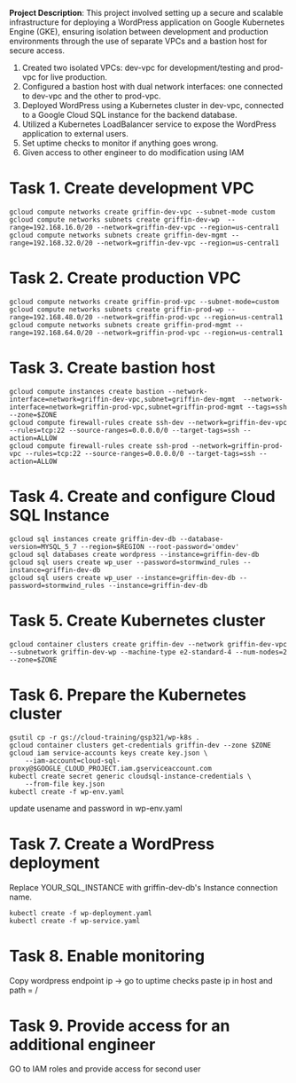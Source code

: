 **Project Description**: This project involved setting up a secure and scalable infrastructure for deploying a WordPress application on Google Kubernetes Engine (GKE), ensuring isolation between development and production environments through the use of separate VPCs and a bastion host for secure access.

1. Created two isolated VPCs: dev-vpc for development/testing and prod-vpc for live production.
2. Configured a bastion host with dual network interfaces: one connected to dev-vpc and the other to prod-vpc.
3. Deployed WordPress using a Kubernetes cluster in dev-vpc, connected to a Google Cloud SQL instance for the backend database.
4. Utilized a Kubernetes LoadBalancer service to expose the WordPress application to external users.
5. Set uptime checks to monitor if anything goes wrong.
6. Given access to other engineer to do modification using IAM 

# Task 1. Create development VPC

```
gcloud compute networks create griffin-dev-vpc --subnet-mode custom
gcloud compute networks subnets create griffin-dev-wp  --range=192.168.16.0/20 --network=griffin-dev-vpc --region=us-central1
gcloud compute networks subnets create griffin-dev-mgmt --range=192.168.32.0/20 --network=griffin-dev-vpc --region=us-central1
```

# Task 2. Create production VPC

```
gcloud compute networks create griffin-prod-vpc --subnet-mode=custom
gcloud compute networks subnets create griffin-prod-wp --range=192.168.48.0/20 --network=griffin-prod-vpc --region=us-central1
gcloud compute networks subnets create griffin-prod-mgmt --range=192.168.64.0/20 --network=griffin-prod-vpc --region=us-central1
```

# Task 3. Create bastion host

```
gcloud compute instances create bastion --network-interface=network=griffin-dev-vpc,subnet=griffin-dev-mgmt  --network-interface=network=griffin-prod-vpc,subnet=griffin-prod-mgmt --tags=ssh --zone=$ZONE
gcloud compute firewall-rules create ssh-dev --network=griffin-dev-vpc --rules=tcp:22 --source-ranges=0.0.0.0/0 --target-tags=ssh --action=ALLOW
gcloud compute firewall-rules create ssh-prod --network=griffin-prod-vpc --rules=tcp:22 --source-ranges=0.0.0.0/0 --target-tags=ssh --action=ALLOW
```

# Task 4. Create and configure Cloud SQL Instance
```
gcloud sql instances create griffin-dev-db --database-version=MYSQL_5_7 --region=$REGION --root-password='omdev'
gcloud sql databases create wordpress --instance=griffin-dev-db
gcloud sql users create wp_user --password=stormwind_rules --instance=griffin-dev-db
gcloud sql users create wp_user --instance=griffin-dev-db --password=stormwind_rules --instance=griffin-dev-db
```
# Task 5. Create Kubernetes cluster
```
gcloud container clusters create griffin-dev --network griffin-dev-vpc --subnetwork griffin-dev-wp --machine-type e2-standard-4 --num-nodes=2 --zone=$ZONE
```
# Task 6. Prepare the Kubernetes cluster 
```
gsutil cp -r gs://cloud-training/gsp321/wp-k8s .
gcloud container clusters get-credentials griffin-dev --zone $ZONE
gcloud iam service-accounts keys create key.json \
    --iam-account=cloud-sql-proxy@$GOOGLE_CLOUD_PROJECT.iam.gserviceaccount.com
kubectl create secret generic cloudsql-instance-credentials \
    --from-file key.json
kubectl create -f wp-env.yaml
```
update  usename and password in wp-env.yaml

# Task 7. Create a WordPress deployment
Replace YOUR_SQL_INSTANCE with griffin-dev-db's Instance connection name.
```
kubectl create -f wp-deployment.yaml
kubectl create -f wp-service.yaml
```
# Task 8. Enable monitoring
Copy wordpress endpoint ip -> go to uptime checks paste ip in host and path = /

# Task 9. Provide access for an additional engineer
GO to IAM roles and provide access for second user






